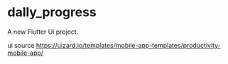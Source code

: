 # dally_progress

A new Flutter Ui project.

 ui source
 https://uizard.io/templates/mobile-app-templates/productivity-mobile-app/
 

